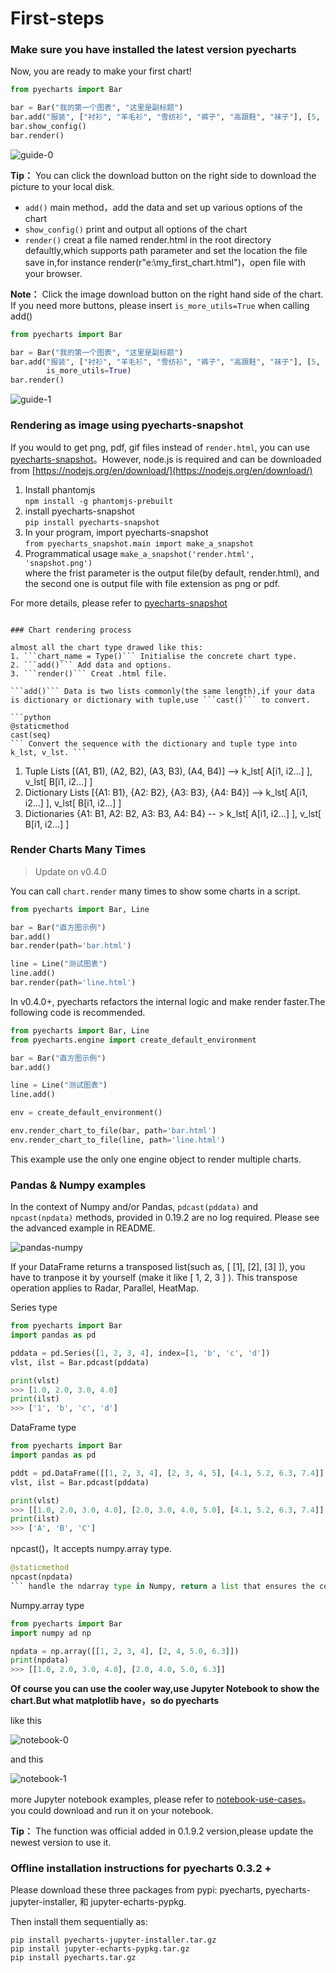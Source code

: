 # First-steps
### Make sure you have installed the latest version pyecharts
Now, you are ready to make your first chart!
```python
from pyecharts import Bar

bar = Bar("我的第一个图表", "这里是副标题")
bar.add("服装", ["衬衫", "羊毛衫", "雪纺衫", "裤子", "高跟鞋", "袜子"], [5, 20, 36, 10, 75, 90])
bar.show_config()
bar.render()
```

![guide-0](https://user-images.githubusercontent.com/19553554/35103909-3ee41ba2-fca2-11e7-87be-1a3585b9e0fa.png)

**Tip：** You can click the download button on the right side to download the picture to your local disk.

* ```add()```
    main method，add the data and set up various options of the chart
* ```show_config()```
    print and output all options of the chart
* ```render()```
    creat a file named render.html in the root directory defaultly,which supports path parameter and set the location the file save in,for instance render(r"e:\my_first_chart.html")，open file with your browser.

**Note：** Click the image download button on the right hand side of the chart. If you need more buttons, please insert `is_more_utils=True` when calling add()

```python
from pyecharts import Bar

bar = Bar("我的第一个图表", "这里是副标题")
bar.add("服装", ["衬衫", "羊毛衫", "雪纺衫", "裤子", "高跟鞋", "袜子"], [5, 20, 36, 10, 75, 90],
        is_more_utils=True)
bar.render()
```
![guide-1](https://user-images.githubusercontent.com/19553554/35104150-f31e1b7c-fca2-11e7-81cf-a12bf1629e02.png)


### Rendering as image using pyecharts-snapshot

If you would to get png, pdf, gif files instead of `render.html`, you can use [pyecharts-snapshot](https://github.com/chfw/pyecharts-snapshot)。However, node.js is required and can be downloaded from [https://nodejs.org/en/download/](https://nodejs.org/en/download/)

1. Install phantomjs  
    `npm install -g phantomjs-prebuilt`
2. install pyecharts-snapshot  
    `pip install pyecharts-snapshot`
3. In your program, import pyecharts-snapshot  
    `from pyecharts_snapshot.main import make_a_snapshot`
4. Programmatical usage
    `make_a_snapshot('render.html', 'snapshot.png')`  
    where the frist parameter is the output file(by default, render.html), and the second one is output file with file extension as png or pdf.

For more details, please refer to [pyecharts-snapshot](https://github.com/chfw/pyecharts-snapshot)  

```

### Chart rendering process

almost all the chart type drawed like this:
1. ```chart_name = Type()``` Initialise the concrete chart type.
2. ```add()``` Add data and options.
3. ```render()``` Creat .html file.

​```add()``` Data is two lists commonly(the same length),if your data is dictionary or dictionary with tuple,use ```cast()``` to convert.

​```python
@staticmethod
cast(seq)
​``` Convert the sequence with the dictionary and tuple type into k_lst, v_lst. ```
```
1. Tuple Lists
    [(A1, B1), (A2, B2), (A3, B3), (A4, B4)] --> k_lst[ A[i1, i2...] ], v_lst[ B[i1, i2...] ]
2. Dictionary Lists
    [{A1: B1}, {A2: B2}, {A3: B3}, {A4: B4}] --> k_lst[ A[i1, i2...] ], v_lst[ B[i1, i2...] ]
3. Dictionaries
    {A1: B1, A2: B2, A3: B3, A4: B4} -- > k_lst[ A[i1, i2...] ], v_lst[ B[i1, i2...] ]

### Render Charts Many Times

> Update on v0.4.0

You can call `chart.render`  many times to show some charts in a script.

```python
from pyecharts import Bar, Line

bar = Bar("直方图示例")
bar.add()
bar.render(path='bar.html')

line = Line("测试图表")
line.add()
bar.render(path='line.html')
```

In v0.4.0+, pyecharts refactors the internal logic and make render faster.The following code is recommended.

```python
from pyecharts import Bar, Line
from pyecharts.engine import create_default_environment

bar = Bar("直方图示例")
bar.add()

line = Line("测试图表")
line.add()

env = create_default_environment()

env.render_chart_to_file(bar, path='bar.html')
env.render_chart_to_file(line, path='line.html')
```

This example use the only one engine object to render multiple charts.

### Pandas & Numpy examples

In the context of Numpy and/or Pandas, ```pdcast(pddata)``` and ``` npcast(npdata)``` methods, provided in 0.19.2 are no log required. Please see the advanced example in README.

![pandas-numpy](https://user-images.githubusercontent.com/19553554/35104252-3e36cee2-fca3-11e7-8e43-09bbe8dbbd1e.png)

If your DataFrame returns a transposed list(such as, [ [1], [2], [3] ]), you have to tranpose it by yourself (make it like [ 1, 2, 3 ] ). This transpose operation applies to Radar, Parallel, HeatMap.

Series type
```python
from pyecharts import Bar
import pandas as pd

pddata = pd.Series([1, 2, 3, 4], index=[1, 'b', 'c', 'd'])
vlst, ilst = Bar.pdcast(pddata)

print(vlst)
>>> [1.0, 2.0, 3.0, 4.0] 
print(ilst)
>>> ['1', 'b', 'c', 'd']
```

DataFrame type
```python
from pyecharts import Bar
import pandas as pd

pddt = pd.DataFrame([[1, 2, 3, 4], [2, 3, 4, 5], [4.1, 5.2, 6.3, 7.4]], index=["A", "B", "C"])
vlst, ilst = Bar.pdcast(pddata)

print(vlst)
>>> [[1.0, 2.0, 3.0, 4.0], [2.0, 3.0, 4.0, 5.0], [4.1, 5.2, 6.3, 7.4]]
print(ilst)
>>> ['A', 'B', 'C']
```

npcast()，It accepts numpy.array type.
```python
@staticmethod
npcast(npdata)
​``` handle the ndarray type in Numpy, return a list that ensures the correct type. Returns the nested list if there are multiple dimensions.```
```

Numpy.array type
```python
from pyecharts import Bar
import numpy ad np

npdata = np.array([[1, 2, 3, 4], [2, 4, 5.0, 6.3]])
print(npdata)
>>> [[1.0, 2.0, 3.0, 4.0], [2.0, 4.0, 5.0, 6.3]]
```

**Of course you can use the cooler way,use Jupyter Notebook to show the chart.But what matplotlib have，so do pyecharts**

like this

![notebook-0](https://user-images.githubusercontent.com/19553554/35104153-f6256212-fca2-11e7-854c-bacc61eabf6f.gif)

and this

![notebook-1](https://user-images.githubusercontent.com/19553554/35104157-fa39e170-fca2-11e7-9738-1547e22914a6.gif)

more Jupyter notebook examples, please refer to [notebook-use-cases](https://github.com/chenjiandongx/pyecharts/blob/master/document/notebook-use-cases.ipynb)。you could download and run it on your notebook.

**Tip：** The function was official added in 0.1.9.2 version,please update the newest version to use it.


### Offline installation instructions for pyecharts 0.3.2 +

Please download these three packages from pypi: pyecharts, pyecharts-jupyter-installer, 和 jupyter-echarts-pypkg. 

Then install them sequentially as:

```
pip install pyecharts-jupyter-installer.tar.gz
pip install jupyter-echarts-pypkg.tar.gz
pip install pyecharts.tar.gz
```

